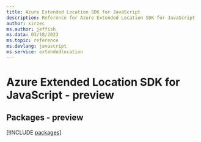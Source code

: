 ```yaml
---
title: Azure Extended Location SDK for JavaScript
description: Reference for Azure Extended Location SDK for JavaScript
author: xirzec
ms.author: jeffish
ms.data: 03/18/2023
ms.topic: reference
ms.devlang: javascript
ms.service: extendedlocation
---
```

# Azure Extended Location SDK for JavaScript - preview
## Packages - preview
[!INCLUDE [packages](extended-location-index.md)]